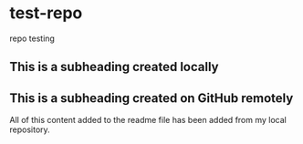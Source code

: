 # test-repo
repo testing

## This is a subheading created locally
## This is a subheading created on GitHub remotely

All of this content added to the readme file has been added from my local repository.
